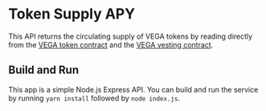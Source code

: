 # Token Supply APY

This API returns the circulating supply of VEGA tokens by reading directly from the [VEGA token contract](https://etherscan.io/address/0xcb84d72e61e383767c4dfeb2d8ff7f4fb89abc6e) and the [VEGA vesting contract](https://etherscan.io/address/0x23d1bfe8fa50a167816fbd79d7932577c06011f4).

## Build and Run

This app is a simple Node.js Express API. You can build and run the service by running `yarn install` followed by `node index.js`.
